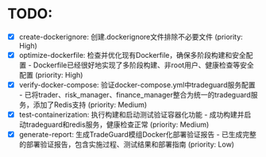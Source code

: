 # TODO:

- [x] create-dockerignore: 创建.dockerignore文件排除不必要文件 (priority: High)
- [x] optimize-dockerfile: 检查并优化现有Dockerfile，确保多阶段构建和安全配置 - Dockerfile已经很好地实现了多阶段构建、非root用户、健康检查等安全配置 (priority: High)
- [x] verify-docker-compose: 验证docker-compose.yml中tradeguard服务配置 - 已将trader、risk_manager、finance_manager整合为统一的tradeguard服务，添加了Redis支持 (priority: Medium)
- [x] test-containerization: 执行构建和启动测试验证容器化功能 - 成功构建并启动tradeguard和redis服务，健康检查正常 (priority: Medium)
- [x] generate-report: 生成TradeGuard模组Docker化部署验证报告 - 已生成完整的部署验证报告，包含实施过程、测试结果和部署指南 (priority: Low)
